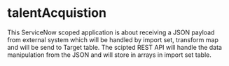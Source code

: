 # talentAcquistion
This ServiceNow scoped application is about receiving a JSON payload from external system which will be handled by import set, transform map and will be send to Target table.
The scipted REST API will handle the data manipulation from the JSON and will store in arrays in import set table.
